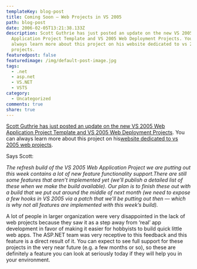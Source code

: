 ```yaml
---
templateKey: blog-post
title: Coming Soon – Web Projects in VS 2005
path: blog-post
date: 2006-02-05T13:21:38.133Z
description: Scott Guthrie has just posted an update on the new VS 2005 Web
  Application Project Template and VS 2005 Web Deployment Projects. You can
  always learn more about this project on his website dedicated to vs 2005 web
  projects.
featuredpost: false
featuredimage: /img/default-post-image.jpg
tags:
  - .net
  - asp.net
  - VS.NET
  - VSTS
category:
  - Uncategorized
comments: true
share: true
---
```

<!--StartFragment-->

[Scott Guthrie has just posted an update on the new VS 2005 Web Application Project Template and VS 2005 Web Deployment Projects](http://weblogs.asp.net/scottgu/archive/2006/02/05/437439.aspx). You can always learn more about this project on his[website dedicated to vs 2005 web projects](http://webproject.scottgu.com/).

Says Scott:

*The refresh build of the VS 2005 Web Application Project we are putting out this week contains a lot of new feature functionality support.There are still some features that aren’t implemented yet (we’ll publish a detailed list of these when we make the build available). Our plan is to finish these out with a build that we put out around the middle of next month (we need to expose a few hooks in VS 2005 via a patch that we’ll be putting out then — which is why not all features are implemented with this week’s build).*

A lot of people in larger organization were very disappointed in the lack of web projects because they saw it as a step away from ‘real’ app development in favor of making it easier for hobbyists to build quick little web apps. The ASP.NET team was very receptive to this feedback and this feature is a direct result of it. You can expect to see full support for these projects in the very near future (e.g. a few months or so), so these are definitely a feature you can look at seriously today if they will help you in your environment.

<!--EndFragment-->
